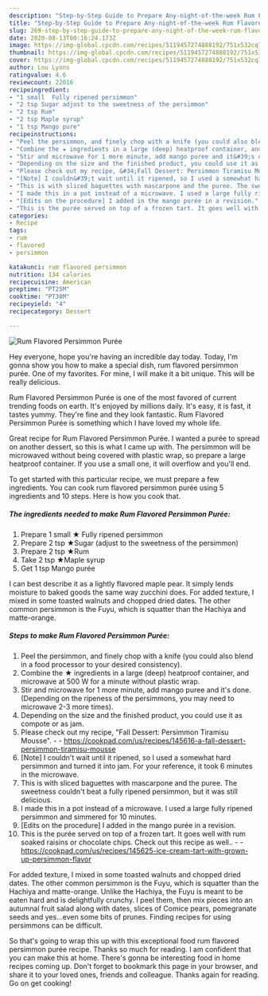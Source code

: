 ```yaml
---
description: "Step-by-Step Guide to Prepare Any-night-of-the-week Rum Flavored Persimmon Purée"
title: "Step-by-Step Guide to Prepare Any-night-of-the-week Rum Flavored Persimmon Purée"
slug: 269-step-by-step-guide-to-prepare-any-night-of-the-week-rum-flavored-persimmon-puree
date: 2020-08-13T00:16:24.173Z
image: https://img-global.cpcdn.com/recipes/5119457274888192/751x532cq70/rum-flavored-persimmon-puree-recipe-main-photo.jpg
thumbnail: https://img-global.cpcdn.com/recipes/5119457274888192/751x532cq70/rum-flavored-persimmon-puree-recipe-main-photo.jpg
cover: https://img-global.cpcdn.com/recipes/5119457274888192/751x532cq70/rum-flavored-persimmon-puree-recipe-main-photo.jpg
author: Lou Lyons
ratingvalue: 4.6
reviewcount: 22016
recipeingredient:
- "1 small  Fully ripened persimmon"
- "2 tsp Sugar adjust to the sweetness of the persimmon"
- "2 tsp Rum"
- "2 tsp Maple syrup"
- "1 tsp Mango pure"
recipeinstructions:
- "Peel the persimmon, and finely chop with a knife (you could also blend in a food processor to your desired consistency)."
- "Combine the ★ ingredients in a large (deep) heatproof container, and microwave at 500 W for a minute without plastic wrap."
- "Stir and microwave for 1 more minute, add mango puree and it&#39;s done. (Depending on the ripeness of the persimmons, you may need to microwave 2-3 more times)."
- "Depending on the size and the finished product, you could use it as compote or as jam."
- "Please check out my recipe, &#34;Fall Dessert: Persimmon Tiramisu Mousse&#34;.  https://cookpad.com/us/recipes/145616-a-fall-dessert-persimmon-tiramisu-mousse"
- "[Note] I couldn&#39;t wait until it ripened, so I used a somewhat hard persimmon and turned it into jam. For your reference, it took 6 minutes in the microwave."
- "This is with sliced baguettes with mascarpone and the puree. The sweetness couldn&#39;t beat a fully ripened persimmon, but it was still delicious."
- "I made this in a pot instead of a microwave. I used a large fully ripened persimmon and simmered for 10 minutes."
- "[Edits on the procedure] I added in the mango purée in a revision."
- "This is the purée served on top of a frozen tart. It goes well with rum soaked raisins or chocolate chips. Check out this recipe as well..  https://cookpad.com/us/recipes/145625-ice-cream-tart-with-grown-up-persimmon-flavor"
categories:
- Recipe
tags:
- rum
- flavored
- persimmon

katakunci: rum flavored persimmon 
nutrition: 134 calories
recipecuisine: American
preptime: "PT25M"
cooktime: "PT38M"
recipeyield: "4"
recipecategory: Dessert

---
```



![Rum Flavored Persimmon Purée](https://img-global.cpcdn.com/recipes/5119457274888192/751x532cq70/rum-flavored-persimmon-puree-recipe-main-photo.jpg)

Hey everyone, hope you're having an incredible day today. Today, I'm gonna show you how to make a special dish, rum flavored persimmon purée. One of my favorites. For mine, I will make it a bit unique. This will be really delicious.

Rum Flavored Persimmon Purée is one of the most favored of current trending foods on earth. It's enjoyed by millions daily. It's easy, it is fast, it tastes yummy. They're fine and they look fantastic. Rum Flavored Persimmon Purée is something which I have loved my whole life.

Great recipe for Rum Flavored Persimmon Purée. I wanted a purée to spread on another dessert, so this is what I came up with. The persimmon will be microwaved without being covered with plastic wrap, so prepare a large heatproof container. If you use a small one, it will overflow and you&#39;ll end.


To get started with this particular recipe, we must prepare a few ingredients. You can cook rum flavored persimmon purée using 5 ingredients and 10 steps. Here is how you cook that.

<!--inarticleads1-->

##### The ingredients needed to make Rum Flavored Persimmon Purée:

1. Prepare 1 small ★ Fully ripened persimmon
1. Prepare 2 tsp ★Sugar (adjust to the sweetness of the persimmon)
1. Prepare 2 tsp ★Rum
1. Take 2 tsp ★Maple syrup
1. Get 1 tsp Mango purée


I can best describe it as a lightly flavored maple pear. It simply lends moisture to baked goods the same way zucchini does. For added texture, I mixed in some toasted walnuts and chopped dried dates. The other common persimmon is the Fuyu, which is squatter than the Hachiya and matte-orange. 

<!--inarticleads2-->

##### Steps to make Rum Flavored Persimmon Purée:

1. Peel the persimmon, and finely chop with a knife (you could also blend in a food processor to your desired consistency).
1. Combine the ★ ingredients in a large (deep) heatproof container, and microwave at 500 W for a minute without plastic wrap.
1. Stir and microwave for 1 more minute, add mango puree and it&#39;s done. (Depending on the ripeness of the persimmons, you may need to microwave 2-3 more times).
1. Depending on the size and the finished product, you could use it as compote or as jam.
1. Please check out my recipe, &#34;Fall Dessert: Persimmon Tiramisu Mousse&#34;. -  - https://cookpad.com/us/recipes/145616-a-fall-dessert-persimmon-tiramisu-mousse
1. [Note] I couldn&#39;t wait until it ripened, so I used a somewhat hard persimmon and turned it into jam. For your reference, it took 6 minutes in the microwave.
1. This is with sliced baguettes with mascarpone and the puree. The sweetness couldn&#39;t beat a fully ripened persimmon, but it was still delicious.
1. I made this in a pot instead of a microwave. I used a large fully ripened persimmon and simmered for 10 minutes.
1. [Edits on the procedure] I added in the mango purée in a revision.
1. This is the purée served on top of a frozen tart. It goes well with rum soaked raisins or chocolate chips. Check out this recipe as well.. -  - https://cookpad.com/us/recipes/145625-ice-cream-tart-with-grown-up-persimmon-flavor


For added texture, I mixed in some toasted walnuts and chopped dried dates. The other common persimmon is the Fuyu, which is squatter than the Hachiya and matte-orange. Unlike the Hachiya, the Fuyu is meant to be eaten hard and is delightfully crunchy. I peel them, then mix pieces into an autumnal fruit salad along with dates, slices of Comice pears, pomegranate seeds and yes…even some bits of prunes. Finding recipes for using persimmons can be difficult. 

So that's going to wrap this up with this exceptional food rum flavored persimmon purée recipe. Thanks so much for reading. I am confident that you can make this at home. There's gonna be interesting food in home recipes coming up. Don't forget to bookmark this page in your browser, and share it to your loved ones, friends and colleague. Thanks again for reading. Go on get cooking!
